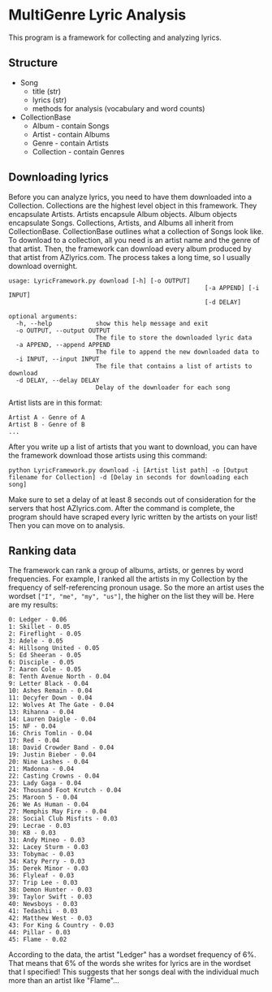 # MultiGenre Lyric Analysis

This program is a framework for collecting and analyzing lyrics.

## Structure

- Song
  - title (str)
  - lyrics (str)
  - methods for analysis (vocabulary and word counts)
- CollectionBase
  - Album - contain Songs
  - Artist - contain Albums
  - Genre - contain Artists
  - Collection - contain Genres

## Downloading lyrics

Before you can analyze lyrics, you need to have them downloaded into a Collection. Collections are the highest level object in this framework. They encapsulate Artists. Artists encapsule Album objects. Album objects encapsulate Songs. Collections, Artists, and Albums all inherit from CollectionBase. CollectionBase outlines what a collection of Songs look like. To download to a collection, all you need is an artist name and the genre of that artist. Then, the framework can download every album produced by that artist from AZlyrics.com. The process takes a long time, so I usually download overnight.

```
usage: LyricFramework.py download [-h] [-o OUTPUT]
                                                      [-a APPEND] [-i INPUT]
                                                      [-d DELAY]

optional arguments:
  -h, --help            show this help message and exit
  -o OUTPUT, --output OUTPUT
                        The file to store the downloaded lyric data
  -a APPEND, --append APPEND
                        The file to append the new downloaded data to
  -i INPUT, --input INPUT
                        The file that contains a list of artists to download
  -d DELAY, --delay DELAY
                        Delay of the downloader for each song
```

Artist lists are in this format: 

```
Artist A - Genre of A
Artist B - Genre of B
...
```

After you write up a list of artists that you want to download, you can have the framework download those artists using this command:

```
python LyricFramework.py download -i [Artist list path] -o [Output filename for Collection] -d [Delay in seconds for downloading each song]
```

Make sure to set a delay of at least 8 seconds out of consideration for the servers that host AZlyrics.com. After the command is complete, the program should have scraped every lyric written by the artists on your list! Then you can move on to analysis.

## Ranking data

The framework can rank a group of albums, artists, or genres by word frequencies. For example, I ranked all the artists in my Collection by the frequency of self-referencing pronoun usage. So the more an artist uses the wordset ```["I", "me", "my", "us"]```, the higher on the list they will be. Here are my results:

```
0: Ledger - 0.06
1: Skillet - 0.05
2: Fireflight - 0.05
3: Adele - 0.05
4: Hillsong United - 0.05
5: Ed Sheeran - 0.05
6: Disciple - 0.05
7: Aaron Cole - 0.05
8: Tenth Avenue North - 0.04
9: Letter Black - 0.04
10: Ashes Remain - 0.04
11: Decyfer Down - 0.04
12: Wolves At The Gate - 0.04
13: Rihanna - 0.04
14: Lauren Daigle - 0.04
15: NF - 0.04
16: Chris Tomlin - 0.04
17: Red - 0.04
18: David Crowder Band - 0.04
19: Justin Bieber - 0.04
20: Nine Lashes - 0.04
21: Madonna - 0.04
22: Casting Crowns - 0.04
23: Lady Gaga - 0.04
24: Thousand Foot Krutch - 0.04
25: Maroon 5 - 0.04
26: We As Human - 0.04
27: Memphis May Fire - 0.04
28: Social Club Misfits - 0.03
29: Lecrae - 0.03
30: KB - 0.03
31: Andy Mineo - 0.03
32: Lacey Sturm - 0.03
33: Tobymac - 0.03
34: Katy Perry - 0.03
35: Derek Minor - 0.03
36: Flyleaf - 0.03
37: Trip Lee - 0.03
38: Demon Hunter - 0.03
39: Taylor Swift - 0.03
40: Newsboys - 0.03
41: Tedashii - 0.03
42: Matthew West - 0.03
43: For King & Country - 0.03
44: Pillar - 0.03
45: Flame - 0.02
```

According to the data, the artist "Ledger" has a wordset frequency of 6%. That means that 6% of the words she writes for lyrics are in the wordset that I specified! This suggests that her songs deal with the individual much more than an artist like "Flame"...
